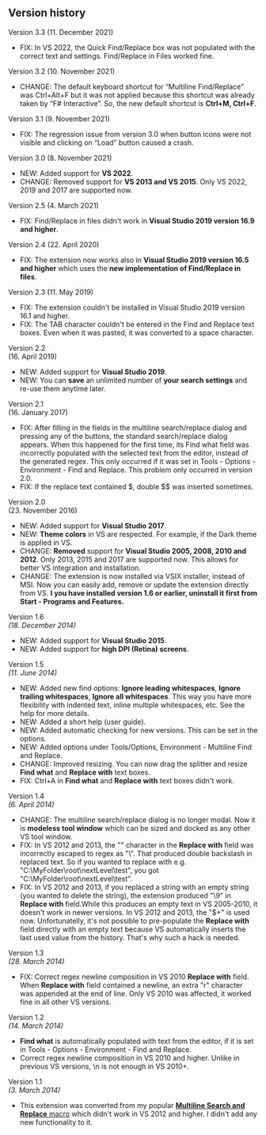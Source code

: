 ## Version history
Version 3.3
(11\. December 2021)

* FIX: In VS 2022, the Quick Find/Replace box was not populated with the correct text and settings. Find/Replace in Files worked fine.

Version 3.2
(10\. November 2021)

* CHANGE: The default keyboard shortcut for “Multiline Find/Replace” was Ctrl+Alt+F but it was not applied because this shortcut was already taken by “F# Interactive”. So, the new default shortcut is **Ctrl+M, Ctrl+F**.

Version 3.1
(9\. November 2021)

* FIX: The regression issue from version 3.0 when button icons were not visible and clicking on “Load” button caused a crash.

Version 3.0
(8\. November 2021)

* NEW: Added support for **VS 2022**.
* CHANGE: Removed support for **VS 2013 and VS 2015**. Only VS 2022, 2019 and 2017 are supported now.

Version 2.5
(4\. March 2021)

* FIX: Find/Replace in files didn't work in **Visual Studio 2019 version 16.9 and higher**.

Version 2.4
(22\. April 2020)

*   FIX: The extension now works also in **Visual Studio 2019 version 16.5 and higher** which uses the **new implementation of Find/Replace in files**.

Version 2.3
(11\. May 2019)

*   FIX: The extension couldn't be installed in Visual Studio 2019 version 16.1 and higher.
*   FIX: The TAB character couldn't be entered in the Find and Replace text boxes. Even when it was pasted, it was converted to a space character.

Version 2.2  
(16\. April 2019)

*   NEW: Added support for **Visual Studio 2019**.
*   NEW: You can **save** an unlimited number of **your search settings** and re-use them anytime later.

Version 2.1  
(16\. January 2017)

*   FIX: After filling in the fields in the multiline search/replace dialog and pressing any of the buttons, the standard search/replace dialog appears. When this happened for the first time, its Find what field was incorrectly populated with the selected text from the editor, instead of the generated regex. This only occurred if it was set in Tools - Options - Environment - Find and Replace. This problem only occurred in version 2.0\.
*   FIX: If the replace text contained $, double $$ was inserted sometimes.

Version 2.0  
(23\. November 2016)

*   NEW: Added support for **Visual Studio 2017**.
*   NEW: **Theme colors** in VS are respected. For example, if the Dark theme is applied in VS.
*   CHANGE: **Removed** support for **Visual Studio 2005, 2008, 2010 and 2012**. Only 2013, 2015 and 2017 are supported now. This allows for better VS integration and installation.
*   CHANGE: The extension is now installed via VSIX installer, instead of MSI. Now you can easily add, remove or update the extension directly from VS. **I you have installed version 1.6 or earlier, uninstall it first from Start - Programs and Features.**

Version 1.6  
_(18\. December 2014)_

*   NEW: Added support for **Visual Studio 2015**.
*   NEW: Added support for **high DPI (Retina) screens**.

Version 1.5  
_(11\. June 2014)_

*   NEW: Added new find options: **Ignore leading whitespaces**, **Ignore trailing whitespaces**, **Ignore all whitespaces**. This way you have more flexibility with indented text, inline multiple whitespaces, etc. See the help for more details.
*   NEW: Added a short help (user guide).
*   NEW: Added automatic checking for new versions. This can be set in the options.
*   NEW: Added options under Tools/Options, Environment - Multiline Find and Replace.
*   CHANGE: Improved resizing. You can now drag the splitter and resize **Find what** and **Replace with** text boxes.
*   FIX: Ctrl+A in **Find what** and **Replace with** text boxes didn't work.

Version 1.4  
_(6\. April 2014)_

*   CHANGE: The multiline search/replace dialog is no longer modal. Now it is **modeless tool window** which can be sized and docked as any other VS tool window.
*   FIX: In VS 2012 and 2013, the "\" character in the **Replace with** field was incorrectly escaped to regex as "\\". That produced double backslash in replaced text. So if you wanted to replace with e.g. "C:\MyFolder\root\nextLevel\test", you got "C:\\MyFolder\\root\\nextLevel\\test".
*   FIX: In VS 2012 and 2013, if you replaced a string with an empty string (you wanted to delete the string), the extension produced "\9" in **Replace with** field.While this produces an empty text in VS 2005-2010, it doesn't work in newer versions. In VS 2012 and 2013, the "$+" is used now. Unfortunatelly, it's not possible to pre-populate the **Replace with** field directly with an empty text because VS automatically inserts the last used value from the history. That's why such a hack is needed.

Version 1.3  
_(28\. March 2014)_

*   FIX: Correct regex newline composition in VS 2010 **Replace with** field. When **Replace with** field contained a newline, an extra "r" character was appended at the end of line. Only VS 2010 was affected, it worked fine in all other VS versions.

Version 1.2  
_(14\. March 2014)_

*   **Find what** is automatically populated with text from the editor, if it is set in Tools - Options - Environment - Find and Replace.
*   Correct regex newline composition in VS 2010 and higher. Unlike in previous VS versions, \n is not enough in VS 2010+.

Version 1.1  
_(3\. March 2014)_

*   This extension was converted from my popular [**Multiline Search and Replace** macro](http://www.helixoft.com/blog/multiline-search-and-replace-in-visual-studio.html) which didn't work in VS 2012 and higher. I didn't add any new functionality to it.
